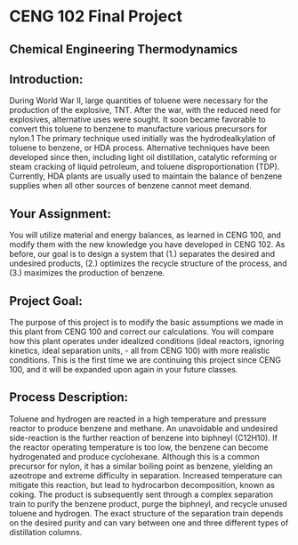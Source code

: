 # CENG 102 Final Project
## Chemical Engineering Thermodynamics

## Introduction:
During World War II, large quantities of toluene were necessary for the production of the
explosive, TNT. After the war, with the reduced need for explosives, alternative uses were sought.
It soon became favorable to convert this toluene to benzene to manufacture various precursors for
nylon.1 The primary technique used initially was the hydrodealkylation of toluene to benzene, or
HDA process. Alternative techniques have been developed since then, including light oil
distillation, catalytic reforming or steam cracking of liquid petroleum, and toluene
disproportionation (TDP). Currently, HDA plants are usually used to maintain the balance of
benzene supplies when all other sources of benzene cannot meet demand.

## Your Assignment:
You will utilize material and energy balances, as learned in CENG 100, and modify them with the
new knowledge you have developed in CENG 102. As before, our goal is to design a system that
(1.) separates the desired and undesired products, (2.) optimizes the recycle structure of the
process, and (3.) maximizes the production of benzene.

## Project Goal:
The purpose of this project is to modify the basic assumptions we made in this plant from CENG
100 and correct our calculations. You will compare how this plant operates under idealized
conditions (ideal reactors, ignoring kinetics, ideal separation units, - all from CENG 100) with
more realistic conditions. This is the first time we are continuing this project since CENG 100,
and it will be expanded upon again in your future classes.

## Process Description:
Toluene and hydrogen are reacted in a high temperature and pressure reactor to produce benzene
and methane. An unavoidable and undesired side-reaction is the further reaction of benzene into
biphneyl (C12H10). If the reactor operating temperature is too low, the benzene can become
hydrogenated and produce cyclohexane. Although this is a common precursor for nylon, it has a
similar boiling point as benzene, yielding an azeotrope and extreme difficulty in separation.
Increased temperature can mitigate this reaction, but lead to hydrocarbon decomposition, known
as coking. The product is subsequently sent through a complex separation train to purify the
benzene product, purge the biphneyl, and recycle unused toluene and hydrogen. The exact
structure of the separation train depends on the desired purity and can vary between one and
three different types of distillation columns.

